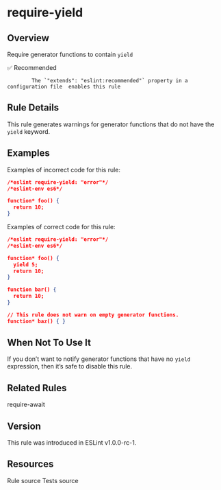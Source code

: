 
# require-yield
## Overview
Require generator functions to contain `yield`


✅ Recommended

            The `"extends": "eslint:recommended"` property in a configuration file  enables this rule
        


## Rule Details
This rule generates warnings for generator functions that do not have the `yield` keyword.
## Examples
Examples of incorrect code for this rule:


```json
/*eslint require-yield: "error"*/
/*eslint-env es6*/

function* foo() {
  return 10;
}
```
Examples of correct code for this rule:


```json
/*eslint require-yield: "error"*/
/*eslint-env es6*/

function* foo() {
  yield 5;
  return 10;
}

function bar() {
  return 10;
}

// This rule does not warn on empty generator functions.
function* baz() { }
```
## When Not To Use It
If you don’t want to notify generator functions that have no `yield` expression, then it’s safe to disable this rule.
## Related Rules


require-await 


## Version
This rule was introduced in ESLint v1.0.0-rc-1.
## Resources

Rule source 
Tests source 

